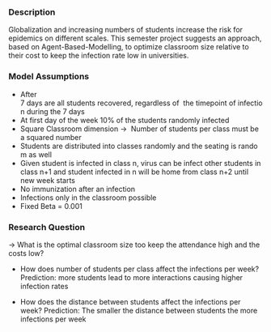 ### Description
Globalization and increasing numbers of students increase the risk for epidemics on different scales. This semester project suggests an approach, based on Agent-Based-Modelling, to optimize classroom size relative to their cost  to keep the infection rate low in universities.

### Model Assumptions

* After 7 days are all students recovered, regardless of  the timepoint of infection during the 7 days​
* At first day of the week 10% of the students randomly infected  
* Square Classroom dimension ->  Number of students per class must be a squared number
* Students are distributed into classes randomly and the seating is random as well
* Given student is infected in class n, virus can be infect other students in class n+1 and student infected in n will be home from class n+2 until new week starts 
* No immunization after an infection​
* Infections only in the classroom possible ​
* Fixed Beta ​= 0.001

### Research Question

-> What is the optimal classroom size too keep the attendance high and the costs low?

* How does number of students per class affect the infections per week?
  Prediction: more students lead to more interactions causing higher infection rates

* How does the distance between students affect the infections per week?
  Prediction: The smaller the distance between students the more infections per week
